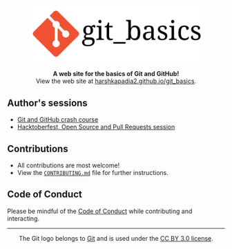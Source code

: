 <p align="center">
   <img src="./src/static/img/git_basics_logo.svg" alt="git_basics" width="80%">
   <br>
   <br>
   <b>A web site for the basics of Git and GitHub!</b>
   <br>
   View the web site at <a href="https://harshkapadia2.github.io/git_basics/">harshkapadia2.github.io/git_basics</a>.
</p>

## Author's sessions

- [Git and GitHub crash course](https://www.youtube.com/watch?v=HF12-91iazM)
- [Hacktoberfest, Open Source and Pull Requests session](https://www.youtube.com/watch?v=uJdFNksgKJA)

## Contributions

- All contributions are most welcome!
- View the [`CONTRIBUTING.md`](CONTRIBUTING.md) file for further instructions.

## Code of Conduct

Please be mindful of the [Code of Conduct](CODE_OF_CONDUCT.md) while contributing and interacting.

---

<p align="center">
	The Git logo belongs to <a href="https://www.git-scm.com/">Git</a> and is used under the <a href="https://creativecommons.org/licenses/by/3.0/deed.en">CC BY 3.0 license</a>.
</p>
